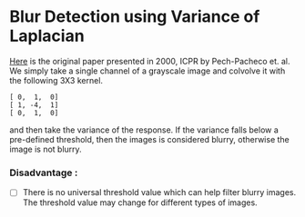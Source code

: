 # Blur Detection using Variance of Laplacian

[Here](http://optica.csic.es/papers/icpr2k.pdf) is the original paper presented in 2000, ICPR by Pech-Pacheco et. al. We simply take a single channel of a grayscale image and colvolve it with the following 3X3 kernel.

```
[ 0,  1,  0]
[ 1, -4,  1]
[ 0,  1,  0]
```

and then take the variance of the response. If the variance falls below a pre-defined threshold, then the images is considered blurry, otherwise the image is not blurry.

### Disadvantage :
 - [ ] There is no universal threshold value which can help filter blurry images. The threshold value may change for different types of images.
